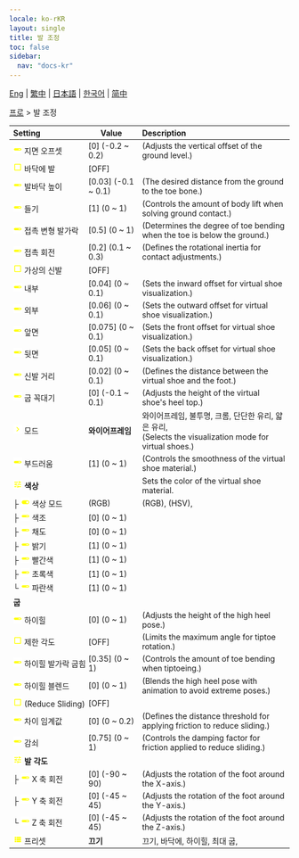 ```yaml
---
locale: ko-rKR
layout: single
title: 발 조정
toc: false
sidebar:
  nav: "docs-kr"
---
```

[Eng](/dancexr/menu/2025.4/actor/feet_adjustment) | [繁中](/tw/dancexr/menu/2025.4/actor/feet_adjustment) | [日本語](/jp/dancexr/menu/2025.4/actor/feet_adjustment) | [한국어](/kr/dancexr/menu/2025.4/actor/feet_adjustment) | [简中](/zh/dancexr/menu/2025.4/actor/feet_adjustment)

[프로](../menu#프로) > 발 조정



| Setting | Value | Description |
| :--- | --- | :--- |
|<nobr><img src="/images/icon/ic_slider.png" alt="slider icon"/> 지면 오프셋</nobr>| [0] (-0.2 ~ 0.2) | (Adjusts the vertical offset of the ground level.)
|<nobr><img src="/images/icon/ic_check_off.png" alt="check off icon"/> 바닥에 발</nobr>| [OFF] | 
|<nobr><img src="/images/icon/ic_slider.png" alt="slider icon"/> 발바닥 높이</nobr>| [0.03] (-0.1 ~ 0.1) | (The desired distance from the ground to the toe bone.)
|<nobr><img src="/images/icon/ic_slider.png" alt="slider icon"/> 들기</nobr>| [1] (0 ~ 1) | (Controls the amount of body lift when solving ground contact.)
|<nobr><img src="/images/icon/ic_slider.png" alt="slider icon"/> 접촉 변형 발가락</nobr>| [0.5] (0 ~ 1) | (Determines the degree of toe bending when the toe is below the ground.)
|<nobr><img src="/images/icon/ic_slider.png" alt="slider icon"/> 접촉 회전</nobr>| [0.2] (0.1 ~ 0.3) | (Defines the rotational inertia for contact adjustments.)
|<nobr><img src="/images/icon/ic_check_off.png" alt="check off icon"/> 가상의 신발</nobr>| [OFF] | 
|<nobr><img src="/images/icon/ic_slider.png" alt="slider icon"/> 내부</nobr>| [0.04] (0 ~ 0.1) | (Sets the inward offset for virtual shoe visualization.)
|<nobr><img src="/images/icon/ic_slider.png" alt="slider icon"/> 외부</nobr>| [0.06] (0 ~ 0.1) | (Sets the outward offset for virtual shoe visualization.)
|<nobr><img src="/images/icon/ic_slider.png" alt="slider icon"/> 앞면</nobr>| [0.075] (0 ~ 0.1) | (Sets the front offset for virtual shoe visualization.)
|<nobr><img src="/images/icon/ic_slider.png" alt="slider icon"/> 뒷면</nobr>| [0.05] (0 ~ 0.1) | (Sets the back offset for virtual shoe visualization.)
|<nobr><img src="/images/icon/ic_slider.png" alt="slider icon"/> 신발 거리</nobr>| [0.02] (0 ~ 0.1) | (Defines the distance between the virtual shoe and the foot.)
|<nobr><img src="/images/icon/ic_slider.png" alt="slider icon"/> 굽 꼭대기</nobr>| [0] (-0.1 ~ 0.1) | (Adjusts the height of the virtual shoe's heel top.)
|<nobr><img src="/images/icon/ic_chevron.png" alt="chevron icon"/> 모드</nobr>| **와이어프레임** | 와이어프레임, 불투명, 크롬, 단단한 유리, 얇은 유리, <br/>(Selects the visualization mode for virtual shoes.) |
|<nobr><img src="/images/icon/ic_slider.png" alt="slider icon"/> 부드러움</nobr>| [1] (0 ~ 1) | (Controls the smoothness of the virtual shoe material.)
|<nobr><img src="/images/icon/ic_tune.png" alt="tune icon"/> <b>색상</b></nobr>| | Sets the color of the virtual shoe material.
|<nobr>├&nbsp;<img src="/images/icon/ic_toggle_on.png" alt="toggle on icon"/> 색상 모드</nobr>| (RGB) | (RGB), (HSV), 
|<nobr>├&nbsp;<img src="/images/icon/ic_slider.png" alt="slider icon"/> 색조</nobr>| [0] (0 ~ 1) | 
|<nobr>├&nbsp;<img src="/images/icon/ic_slider.png" alt="slider icon"/> 채도</nobr>| [0] (0 ~ 1) | 
|<nobr>├&nbsp;<img src="/images/icon/ic_slider.png" alt="slider icon"/> 밝기</nobr>| [1] (0 ~ 1) | 
|<nobr>├&nbsp;<img src="/images/icon/ic_slider.png" alt="slider icon"/> 빨간색</nobr>| [1] (0 ~ 1) | 
|<nobr>├&nbsp;<img src="/images/icon/ic_slider.png" alt="slider icon"/> 초록색</nobr>| [1] (0 ~ 1) | 
|<nobr>└&nbsp;<img src="/images/icon/ic_slider.png" alt="slider icon"/> 파란색</nobr>| [1] (0 ~ 1) | 
|<nobr> <b>굽</b></nobr>|| 
|<nobr><img src="/images/icon/ic_slider.png" alt="slider icon"/> 하이힐</nobr>| [0] (0 ~ 1) | (Adjusts the height of the high heel pose.)
|<nobr><img src="/images/icon/ic_check_off.png" alt="check off icon"/> 제한 각도</nobr>| [OFF] | (Limits the maximum angle for tiptoe rotation.)
|<nobr><img src="/images/icon/ic_slider.png" alt="slider icon"/> 하이힐 발가락 굽힘</nobr>| [0.35] (0 ~ 1) | (Controls the amount of toe bending when tiptoeing.)
|<nobr><img src="/images/icon/ic_slider.png" alt="slider icon"/> 하이힐 블렌드</nobr>| [0] (0 ~ 1) | (Blends the high heel pose with animation to avoid extreme poses.)
|<nobr><img src="/images/icon/ic_check_off.png" alt="check off icon"/> (Reduce Sliding)</nobr>| [OFF] | 
|<nobr><img src="/images/icon/ic_slider.png" alt="slider icon"/> 차이 임계값</nobr>| [0] (0 ~ 0.2) | (Defines the distance threshold for applying friction to reduce sliding.)
|<nobr><img src="/images/icon/ic_slider.png" alt="slider icon"/> 감쇠</nobr>| [0.75] (0 ~ 1) | (Controls the damping factor for friction applied to reduce sliding.)
|<nobr><img src="/images/icon/ic_tune.png" alt="tune icon"/> <b>발 각도</b></nobr>| | 
|<nobr>├&nbsp;<img src="/images/icon/ic_slider.png" alt="slider icon"/> X 축 회전</nobr>| [0] (-90 ~ 90) | (Adjusts the rotation of the foot around the X-axis.)
|<nobr>├&nbsp;<img src="/images/icon/ic_slider.png" alt="slider icon"/> Y 축 회전</nobr>| [0] (-45 ~ 45) | (Adjusts the rotation of the foot around the Y-axis.)
|<nobr>└&nbsp;<img src="/images/icon/ic_slider.png" alt="slider icon"/> Z 축 회전</nobr>| [0] (-45 ~ 45) | (Adjusts the rotation of the foot around the Z-axis.)
|<nobr><img src="/images/icon/ic_list.png" alt="list icon"/> 프리셋</nobr>| **끄기** | 끄기, 바닥에, 하이힐, 최대 굽,  |
